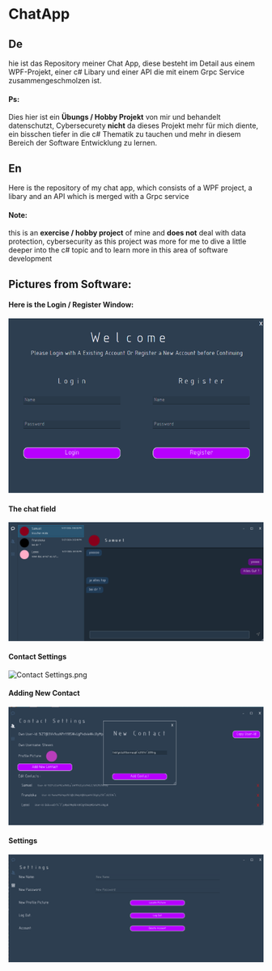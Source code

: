 # ChatApp


## De

hie ist das Repository meiner Chat App, diese besteht im Detail aus einem WPF-Projekt, 
einer c# Libary und einer API die mit einem Grpc Service zusammengeschmolzen ist.

#### Ps: 
Dies hier ist ein **Übungs / Hobby Projekt** von mir und behandelt datenschutzt,
Cybersecurety **nicht** da dieses Projekt mehr für mich diente, ein bisschen tiefer in die 
c# Thematik zu tauchen und mehr in diesem Bereich der Software Entwicklung zu lernen.

## En
Here is the repository of my chat app, which consists of a WPF project,
a libary and an API which is merged with a Grpc service 

#### Note:
this is an **exercise / hobby project** of mine and **does not** deal with data protection,
cybersecurity as this project was more for me to dive a little deeper into the
c# topic and to learn more in this area of software development 



## Pictures from Software:
 
#### Here is the Login / Register Window: 
![LoginWindow.png](Preview/LoginWindow.png)

#### The chat field 
![ChatWindow.png](Preview/ChatWindow.png)

#### Contact Settings  
![Contact Settings.png](Preview/Contact_Settings.png)

#### Adding New Contact
![AddingNewContact.png](Preview/AddingNewContact.png)

#### Settings 
![Settings.png](Preview/Settings.png)





